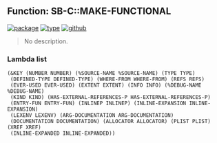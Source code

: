 ## Function: SB-C::MAKE-FUNCTIONAL
[![package](https://img.shields.io/badge/Package-SB--C-5f9ea0.svg?style=social&colorA=999999)](../) [![type](https://img.shields.io/badge/Type-Function-5f9ea0.svg?style=social&colorA=999999)](../#function) [![github](https://img.shields.io/badge/GitHub-View_the_source-5f9ea0.svg?style=social&colorA=999999&logo=github)](https://github.com/sbcl/sbcl/blob/master/src/compiler/node.lisp/) 

> No description.

### Lambda list
```
(&KEY (NUMBER NUMBER) (%SOURCE-NAME %SOURCE-NAME) (TYPE TYPE)
 (DEFINED-TYPE DEFINED-TYPE) (WHERE-FROM WHERE-FROM) (REFS REFS)
 (EVER-USED EVER-USED) (EXTENT EXTENT) (INFO INFO) (%DEBUG-NAME %DEBUG-NAME)
 (KIND KIND) (HAS-EXTERNAL-REFERENCES-P HAS-EXTERNAL-REFERENCES-P)
 (ENTRY-FUN ENTRY-FUN) (INLINEP INLINEP) (INLINE-EXPANSION INLINE-EXPANSION)
 (LEXENV LEXENV) (ARG-DOCUMENTATION ARG-DOCUMENTATION)
 (DOCUMENTATION DOCUMENTATION) (ALLOCATOR ALLOCATOR) (PLIST PLIST) (XREF XREF)
 (INLINE-EXPANDED INLINE-EXPANDED))
```
